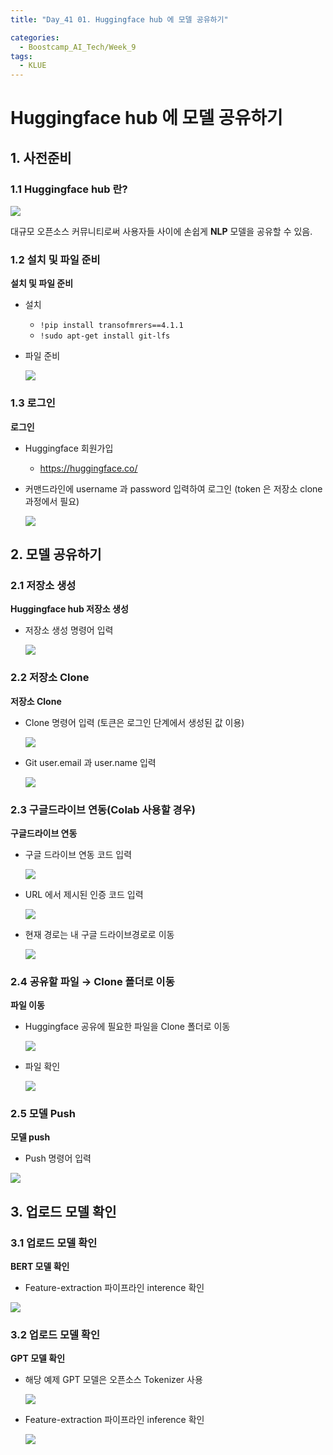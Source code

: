 ```yaml
---
title: "Day_41 01. Huggingface hub 에 모델 공유하기"

categories:
  - Boostcamp_AI_Tech/Week_9
tags:
  - KLUE
---
```

  
# Huggingface hub 에 모델 공유하기

## 1. 사전준비

### 1.1 Huggingface hub 란?

![]({{site.url}}/assets/images/23f387ea.png)

대규모 오픈소스 커뮤니티로써 사용자들 사이에 손쉽게 **NLP** 모델을 공유할 수 있음.

### 1.2 설치 및 파일 준비

**설치 및 파일 준비**
- 설치
  - `!pip install transofmrers==4.1.1`
  - `!sudo apt-get install git-lfs`
- 파일 준비

    ![]({{site.url}}/assets/images/0b099c2f.png)

### 1.3 로그인

**로그인**
- Huggingface 회원가입
  - https://huggingface.co/
- 커맨드라인에 username 과 password 입력하여 로그인 (token 은 저장소 clone 과정에서 필요)

  ![]({{site.url}}/assets/images/a2ec6fea.png)

## 2. 모델 공유하기

### 2.1 저장소 생성

**Huggingface hub 저장소 생성**
- 저장소 생성 명령어 입력

  ![]({{site.url}}/assets/images/2c858582.png)

### 2.2 저장소 Clone

**저장소 Clone**
- Clone 명령어 입력 (토큰은 로그인 단계에서 생성된 값 이용)

  ![]({{site.url}}/assets/images/4988f48f.png)

- Git user.email 과 user.name 입력

  ![]({{site.url}}/assets/images/647a35e4.png)

### 2.3 구글드라이브 연동(Colab 사용할 경우)

**구글드라이브 연동**
- 구글 드라이브 연동 코드 입력

  ![]({{site.url}}/assets/images/964b02b8.png)

- URL 에서 제시된 인증 코드 입력

  ![]({{site.url}}/assets/images/0bb737e1.png)

- 현재 경로는 내 구글 드라이브경로로 이동

  ![]({{site.url}}/assets/images/d653dbed.png)

### 2.4 공유할 파일 $\rightarrow$ Clone 폴더로 이동

**파일 이동**
- Huggingface 공유에 필요한 파일을 Clone 폴더로 이동

  ![]({{site.url}}/assets/images/48b2ede2.png)

- 파일 확인

  ![]({{site.url}}/assets/images/4de9d383.png)

### 2.5 모델 Push

**모델 push**
- Push 명령어 입력

![]({{site.url}}/assets/images/f665edbe.png)

## 3. 업로드 모델 확인

### 3.1 업로드 모델 확인

**BERT 모델 확인**
- Feature-extraction 파이프라인 interence 확인

![]({{site.url}}/assets/images/b2b2fc63.png)

### 3.2 업로드 모델 확인

**GPT 모델 확인**
- 해당 예제 GPT 모델은 오픈소스 Tokenizer 사용

  ![]({{site.url}}/assets/images/fcd2bdf9.png)

- Feature-extraction 파이프라인 inference 확인

  ![]({{site.url}}/assets/images/531dfe0c.png)







